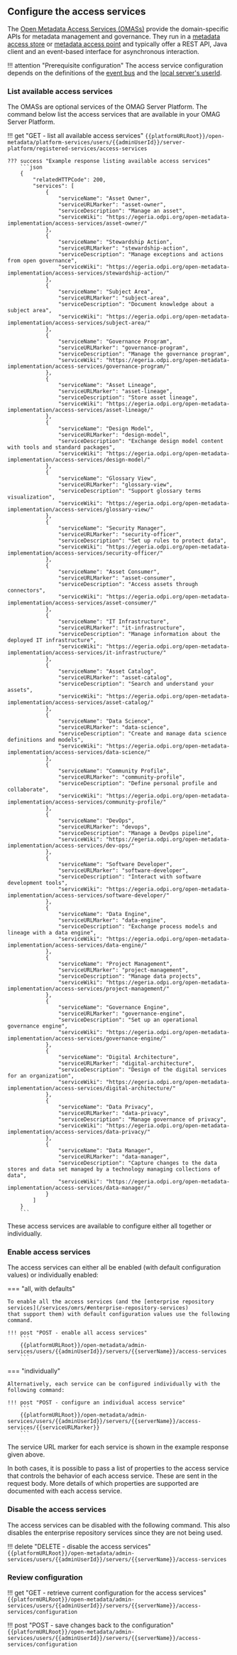 <!-- SPDX-License-Identifier: CC-BY-4.0 -->
<!-- Copyright Contributors to the Egeria project. -->

## Configure the access services

The [Open Metadata Access Services (OMASs)](/services/omas) provide the domain-specific APIs for metadata management and governance. They run in a [metadata access store](/concepts/metadata-access-store) or [metadata access point](/concepts/metadata-access-point) and typically offer a REST API, Java client and an event-based interface for asynchronous interaction.

!!! attention "Prerequisite configuration"
    The access service configuration depends on the definitions of the [event bus](#set-up-the-default-event-bus) and the [local server's userId](#set-the-servers-user-id-and-optional-password).

### List available access services

The OMASs are optional services of the OMAG Server Platform.  The command below list the access services that are available in your OMAG Server Platform.

!!! get "GET - list all available access services"
    ```
    {{platformURLRoot}}/open-metadata/platform-services/users/{{adminUserId}}/server-platform/registered-services/access-services
    ```

    ??? success "Example response listing available access services"
        ```json
        {
            "relatedHTTPCode": 200,
            "services": [
                {
                    "serviceName": "Asset Owner",
                    "serviceURLMarker": "asset-owner",
                    "serviceDescription": "Manage an asset",
                    "serviceWiki": "https://egeria.odpi.org/open-metadata-implementation/access-services/asset-owner/"
                },
                {
                    "serviceName": "Stewardship Action",
                    "serviceURLMarker": "stewardship-action",
                    "serviceDescription": "Manage exceptions and actions from open governance",
                    "serviceWiki": "https://egeria.odpi.org/open-metadata-implementation/access-services/stewardship-action/"
                },
                {
                    "serviceName": "Subject Area",
                    "serviceURLMarker": "subject-area",
                    "serviceDescription": "Document knowledge about a subject area",
                    "serviceWiki": "https://egeria.odpi.org/open-metadata-implementation/access-services/subject-area/"
                },
                {
                    "serviceName": "Governance Program",
                    "serviceURLMarker": "governance-program",
                    "serviceDescription": "Manage the governance program",
                    "serviceWiki": "https://egeria.odpi.org/open-metadata-implementation/access-services/governance-program/"
                },
                {
                    "serviceName": "Asset Lineage",
                    "serviceURLMarker": "asset-lineage",
                    "serviceDescription": "Store asset lineage",
                    "serviceWiki": "https://egeria.odpi.org/open-metadata-implementation/access-services/asset-lineage/"
                },
                {
                    "serviceName": "Design Model",
                    "serviceURLMarker": "design-model",
                    "serviceDescription": "Exchange design model content with tools and standard packages",
                    "serviceWiki": "https://egeria.odpi.org/open-metadata-implementation/access-services/design-model/"
                },
                {
                    "serviceName": "Glossary View",
                    "serviceURLMarker": "glossary-view",
                    "serviceDescription": "Support glossary terms visualization",
                    "serviceWiki": "https://egeria.odpi.org/open-metadata-implementation/access-services/glossary-view/"
                },
                {
                    "serviceName": "Security Manager",
                    "serviceURLMarker": "security-officer",
                    "serviceDescription": "Set up rules to protect data",
                    "serviceWiki": "https://egeria.odpi.org/open-metadata-implementation/access-services/security-officer/"
                },
                {
                    "serviceName": "Asset Consumer",
                    "serviceURLMarker": "asset-consumer",
                    "serviceDescription": "Access assets through connectors",
                    "serviceWiki": "https://egeria.odpi.org/open-metadata-implementation/access-services/asset-consumer/"
                },
                {
                    "serviceName": "IT Infrastructure",
                    "serviceURLMarker": "it-infrastructure",
                    "serviceDescription": "Manage information about the deployed IT infrastructure",
                    "serviceWiki": "https://egeria.odpi.org/open-metadata-implementation/access-services/it-infrastructure/"
                },
                {
                    "serviceName": "Asset Catalog",
                    "serviceURLMarker": "asset-catalog",
                    "serviceDescription": "Search and understand your assets",
                    "serviceWiki": "https://egeria.odpi.org/open-metadata-implementation/access-services/asset-catalog/"
                },
                {
                    "serviceName": "Data Science",
                    "serviceURLMarker": "data-science",
                    "serviceDescription": "Create and manage data science definitions and models",
                    "serviceWiki": "https://egeria.odpi.org/open-metadata-implementation/access-services/data-science/"
                },
                {
                    "serviceName": "Community Profile",
                    "serviceURLMarker": "community-profile",
                    "serviceDescription": "Define personal profile and collaborate",
                    "serviceWiki": "https://egeria.odpi.org/open-metadata-implementation/access-services/community-profile/"
                },
                {
                    "serviceName": "DevOps",
                    "serviceURLMarker": "devops",
                    "serviceDescription": "Manage a DevOps pipeline",
                    "serviceWiki": "https://egeria.odpi.org/open-metadata-implementation/access-services/dev-ops/"
                },
                {
                    "serviceName": "Software Developer",
                    "serviceURLMarker": "software-developer",
                    "serviceDescription": "Interact with software development tools",
                    "serviceWiki": "https://egeria.odpi.org/open-metadata-implementation/access-services/software-developer/"
                },
                {
                    "serviceName": "Data Engine",
                    "serviceURLMarker": "data-engine",
                    "serviceDescription": "Exchange process models and lineage with a data engine",
                    "serviceWiki": "https://egeria.odpi.org/open-metadata-implementation/access-services/data-engine/"
                },
                {
                    "serviceName": "Project Management",
                    "serviceURLMarker": "project-management",
                    "serviceDescription": "Manage data projects",
                    "serviceWiki": "https://egeria.odpi.org/open-metadata-implementation/access-services/project-management/"
                },
                {
                    "serviceName": "Governance Engine",
                    "serviceURLMarker": "governance-engine",
                    "serviceDescription": "Set up an operational governance engine",
                    "serviceWiki": "https://egeria.odpi.org/open-metadata-implementation/access-services/governance-engine/"
                },
                {
                    "serviceName": "Digital Architecture",
                    "serviceURLMarker": "digital-architecture",
                    "serviceDescription": "Design of the digital services for an organization",
                    "serviceWiki": "https://egeria.odpi.org/open-metadata-implementation/access-services/digital-architecture/"
                },
                {
                    "serviceName": "Data Privacy",
                    "serviceURLMarker": "data-privacy",
                    "serviceDescription": "Manage governance of privacy",
                    "serviceWiki": "https://egeria.odpi.org/open-metadata-implementation/access-services/data-privacy/"
                },
                {
                    "serviceName": "Data Manager",
                    "serviceURLMarker": "data-manager",
                    "serviceDescription": "Capture changes to the data stores and data set managed by a technology managing collections of data",
                    "serviceWiki": "https://egeria.odpi.org/open-metadata-implementation/access-services/data-manager/"
                }
            ]
        }
        ```
    
These access services are available to configure either all together or individually.

### Enable access services

The access services can either all be enabled (with default configuration values) or individually enabled:

=== "all, with defaults"

    To enable all the access services (and the [enterprise repository services](/services/omrs/#enterprise-repository-services)
    that support them) with default configuration values use the following command.

    !!! post "POST - enable all access services"
        ```
        {{platformURLRoot}}/open-metadata/admin-services/users/{{adminUserId}}/servers/{{serverName}}/access-services
        ```

=== "individually"

    Alternatively, each service can be configured individually with the following command:

    !!! post "POST - configure an individual access service"
        ```
        {{platformURLRoot}}/open-metadata/admin-services/users/{{adminUserId}}/servers/{{serverName}}/access-services/{{serviceURLMarker}}
        ```

The service URL marker for each service is shown in the example response given above.

In both cases, it is possible to pass a list of properties to the access service that controls the behavior of each access service. These are sent in the request body. More details of which properties are supported are documented with each access service.

### Disable the access services

The access services can be disabled with the following command. This also disables the enterprise repository services since they are not being used.

!!! delete "DELETE - disable the access services"
    ```
    {{platformURLRoot}}/open-metadata/admin-services/users/{{adminUserId}}/servers/{{serverName}}/access-services
    ```

### Review configuration

!!! get "GET - retrieve current configuration for the access services"
    ```
    {{platformURLRoot}}/open-metadata/admin-services/users/{{adminUserId}}/servers/{{serverName}}/access-services/configuration
    ```

!!! post "POST - save changes back to the configuration"
    ```
    {{platformURLRoot}}/open-metadata/admin-services/users/{{adminUserId}}/servers/{{serverName}}/access-services/configuration
    ```
